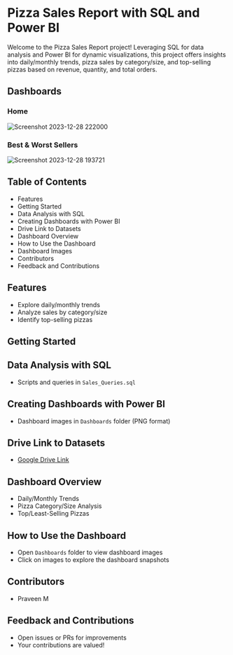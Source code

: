 # Pizza Sales Report with SQL and Power BI

Welcome to the Pizza Sales Report project! Leveraging SQL for data analysis and Power BI for dynamic visualizations, this project offers insights into daily/monthly trends, pizza sales by category/size, and top-selling pizzas based on revenue, quantity, and total orders.

## Dashboards
### Home
![Screenshot 2023-12-28 222000](https://github.com/Praveendinesha/Pizza-Sales-Report/assets/142248403/654bf87f-f651-4204-b304-d16e6c8f3458)

### Best & Worst Sellers
![Screenshot 2023-12-28 193721](https://github.com/Praveendinesha/Pizza-Sales-Report/assets/142248403/532f63b8-6570-42fa-91d2-bb5c4f19a28b)

## Table of Contents
- Features
- Getting Started
- Data Analysis with SQL
- Creating Dashboards with Power BI
- Drive Link to Datasets
- Dashboard Overview
- How to Use the Dashboard
- Dashboard Images
- Contributors
- Feedback and Contributions

## Features
- Explore daily/monthly trends
- Analyze sales by category/size
- Identify top-selling pizzas

## Getting Started
## Data Analysis with SQL
- Scripts and queries in `Sales_Queries.sql`
  
## Creating Dashboards with Power BI
- Dashboard images in `Dashboards` folder (PNG format)

## Drive Link to Datasets
- [Google Drive Link](https://drive.google.com/drive/folders/1q4biuKj2hR4Z1fRzKy0Jhr3ZDkBPlpYY?usp=sharing)

## Dashboard Overview
- Daily/Monthly Trends
- Pizza Category/Size Analysis
- Top/Least-Selling Pizzas

## How to Use the Dashboard
- Open `Dashboards` folder to view dashboard images
- Click on images to explore the dashboard snapshots

## Contributors
- Praveen M

## Feedback and Contributions
- Open issues or PRs for improvements
- Your contributions are valued!
